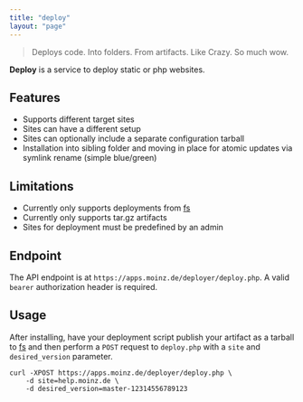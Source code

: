 ```yaml
---
title: "deploy"
layout: "page"
---
```


> Deploys code. Into folders. From artifacts. Like Crazy. So much wow.

**Deploy** is a service to deploy static or php websites.

## Features

* Supports different target sites
* Sites can have a different setup
* Sites can optionally include a separate configuration tarball
* Installation into sibling folder and moving in place for atomic updates via symlink rename (simple blue/green)

## Limitations

* Currently only supports deployments from [fs](/fs/)
* Currently only supports tar.gz artifacts
* Sites for deployment must be predefined by an admin

## Endpoint

The API endpoint is at `https://apps.moinz.de/deployer/deploy.php`. A valid `bearer` authorization header is required. 

## Usage

After installing, have your deployment script publish your artifact as a tarball to [fs](fs.html) and then perform a `POST` request to `deploy.php` with a `site` and `desired_version` parameter.

```
curl -XPOST https://apps.moinz.de/deployer/deploy.php \
	-d site=help.moinz.de \
	-d desired_version=master-12314556789123
```